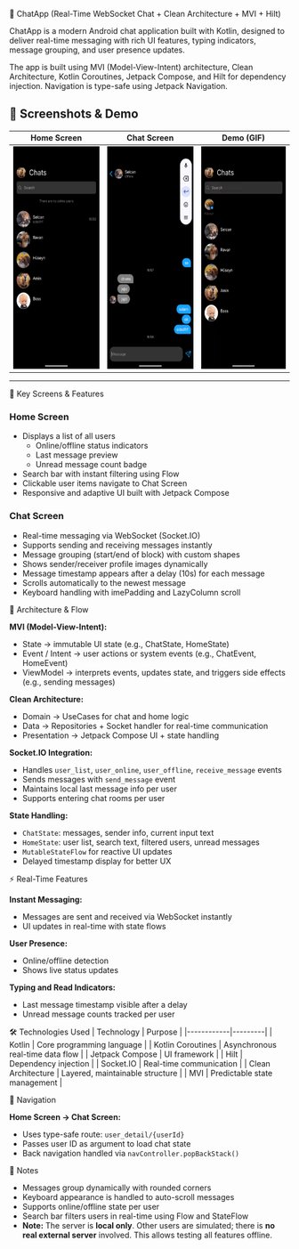 💬 ChatApp (Real-Time WebSocket Chat + Clean Architecture + MVI + Hilt)

ChatApp is a modern Android chat application built with Kotlin, designed to deliver real-time messaging with rich UI features, typing indicators, message grouping, and user presence updates.

The app is built using MVI (Model-View-Intent) architecture, Clean Architecture, Kotlin Coroutines, Jetpack Compose, and Hilt for dependency injection. Navigation is type-safe using Jetpack Navigation.

## 📸 Screenshots & Demo

| Home Screen | Chat Screen | Demo (GIF) |
|-------------|-------------|------------|
| <img src="Screenshot/home.png" width="200" height="400"> | <img src="Screenshot/chatscreen.png" width="200" height="400"> | <img src="Screenshot/demo.gif" width="200" height="400"> |

---

📱 Key Screens & Features

### Home Screen
- Displays a list of all users
  - Online/offline status indicators
  - Last message preview
  - Unread message count badge
- Search bar with instant filtering using Flow
- Clickable user items navigate to Chat Screen
- Responsive and adaptive UI built with Jetpack Compose

### Chat Screen
- Real-time messaging via WebSocket (Socket.IO)
- Supports sending and receiving messages instantly
- Message grouping (start/end of block) with custom shapes
- Shows sender/receiver profile images dynamically
- Message timestamp appears after a delay (10s) for each message
- Scrolls automatically to the newest message
- Keyboard handling with imePadding and LazyColumn scroll

🧩 Architecture & Flow

**MVI (Model-View-Intent):**
- State → immutable UI state (e.g., ChatState, HomeState)
- Event / Intent → user actions or system events (e.g., ChatEvent, HomeEvent)
- ViewModel → interprets events, updates state, and triggers side effects (e.g., sending messages)

**Clean Architecture:**
- Domain → UseCases for chat and home logic
- Data → Repositories + Socket handler for real-time communication
- Presentation → Jetpack Compose UI + state handling

**Socket.IO Integration:**
- Handles `user_list`, `user_online`, `user_offline`, `receive_message` events
- Sends messages with `send_message` event
- Maintains local last message info per user
- Supports entering chat rooms per user

**State Handling:**
- `ChatState`: messages, sender info, current input text
- `HomeState`: user list, search text, filtered users, unread messages
- `MutableStateFlow` for reactive UI updates
- Delayed timestamp display for better UX

⚡ Real-Time Features

**Instant Messaging:**
- Messages are sent and received via WebSocket instantly
- UI updates in real-time with state flows

**User Presence:**
- Online/offline detection
- Shows live status updates

**Typing and Read Indicators:**
- Last message timestamp visible after a delay
- Unread message counts tracked per user

🛠 Technologies Used
| Technology | Purpose |
|------------|---------|
| Kotlin | Core programming language |
| Kotlin Coroutines | Asynchronous real-time data flow |
| Jetpack Compose | UI framework |
| Hilt | Dependency injection |
| Socket.IO | Real-time communication |
| Clean Architecture | Layered, maintainable structure |
| MVI | Predictable state management |


🔗 Navigation

**Home Screen → Chat Screen:**
- Uses type-safe route: `user_detail/{userId}`
- Passes user ID as argument to load chat state
- Back navigation handled via `navController.popBackStack()`

📝 Notes
- Messages group dynamically with rounded corners
- Keyboard appearance is handled to auto-scroll messages
- Supports online/offline state per user
- Search bar filters users in real-time using Flow and StateFlow
- **Note:** The server is **local only**. Other users are simulated; there is **no real external server** involved. This allows testing all features offline.








